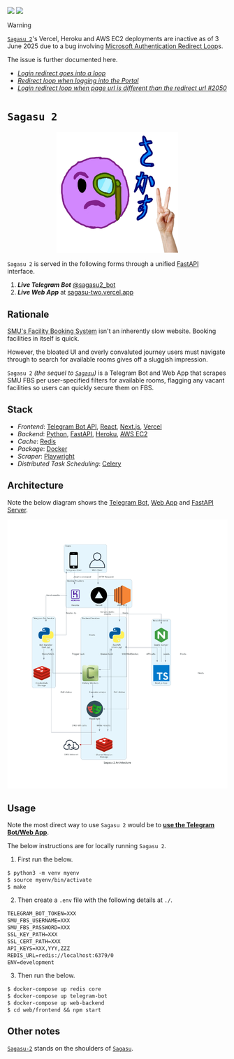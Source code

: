 [![](https://img.shields.io/badge/sagasu_2.0.0-passing-green)]()
![](https://img.shields.io/badge/sagasu_2.0.0-deployment_down-orange) 

> [!WARNING]  
> [`Sagasu 2`]()'s Vercel, Heroku and AWS EC2 deployments are inactive as of 3 June 2025 due to a bug involving [Microsoft Authentication Redirect Loop](https://answers.microsoft.com/en-us/msoffice/forum/all/microsoft-account-redirect-loop-during-login/834042d5-e1d4-42c8-914d-9a8299226f98)s.
>  
> The issue is further documented here.
>  
> * [*Login redirect goes into a loop*](https://community.auth0.com/t/login-redirect-goes-into-a-loop/111254)
> * [*Redirect loop when logging into the Portal*](https://www.reddit.com/r/AZURE/comments/1czbo5z/redirect_loop_when_logging_into_the_portal/)
> * [*Login redirect loop when page url is different than the redirect url #2050*](https://github.com/AzureAD/microsoft-authentication-library-for-js/issues/2050)

# `Sagasu 2`

<p align="center">
    <img src="./asset/logo/sagasu-2.png" width=55% height=55%>
</p>

`Sagasu 2` is served in the following forms through a unified [FastAPI](https://fastapi.tiangolo.com/) interface.

1. ***Live Telegram Bot*** [@sagasu2_bot](https://t.me/sagasu2_bot)
2. ***Live Web App*** at [sagasu-two.vercel.app](https://sagasu-two.vercel.app/)

## Rationale

[SMU's Facility Booking System](https://fbs.intranet.smu.edu.sg/home) isn't an inherently slow website. Booking facilities in itself is quick.  
  
However, the bloated UI and overly convaluted journey users must navigate through to search for available rooms gives off a sluggish impression.
  
`Sagasu 2` *(the sequel to [`Sagasu`](https://github.com/gongahkia/sagasu/))* is a Telegram Bot and Web App that scrapes SMU FBS per user-specified filters for available rooms, flagging any vacant facilities so users can quickly secure them on FBS.

## Stack

* *Frontend*: [Telegram Bot API](https://core.telegram.org/), [React](https://react.dev/), [Next.js](https://nextjs.org/), [Vercel](https://vercel.com/)
* *Backend*: [Python](https://www.python.org/), [FastAPI](https://fastapi.tiangolo.com/), [Heroku](https://www.heroku.com/), [AWS EC2](https://aws.amazon.com/ec2/)
* *Cache*: [Redis](https://redis.io/)
* *Package*: [Docker](https://www.docker.com/)
* *Scraper*: [Playwright](https://github.com/microsoft/playwright)
* *Distributed Task Scheduling*: [Celery](https://docs.celeryq.dev/en/stable/)

## Architecture

Note the below diagram shows the [Telegram Bot](./telegram_bot/), [Web App](./web/frontend/) and [FastAPI Server](./web/backend/).

![](./asset/reference/architecture.png)

## Usage

Note the most direct way to use `Sagasu 2` would be to [**use the Telegram Bot/Web App**](#sagasu-2).

The below instructions are for locally running `Sagasu 2`. 

1. First run the below.

```console
$ python3 -m venv myenv
$ source myenv/bin/activate
$ make
```

2. Then create a `.env` file with the following details at `./`.

```env
TELEGRAM_BOT_TOKEN=XXX
SMU_FBS_USERNAME=XXX
SMU_FBS_PASSWORD=XXX
SSL_KEY_PATH=XXX
SSL_CERT_PATH=XXX
API_KEYS=XXX,YYY,ZZZ
REDIS_URL=redis://localhost:6379/0
ENV=development
```

3. Then run the below.

```console
$ docker-compose up redis core
$ docker-compose up telegram-bot
$ docker-compose up web-backend
$ cd web/frontend && npm start
```

## Other notes

[`Sagasu-2`](https://github.com/gongahkia/sagasu-2) stands on the shoulders of [`Sagasu`](https://github.com/gongahkia/sagasu).